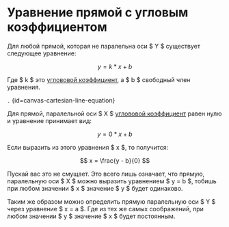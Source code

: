 # Уравнение прямой с угловым коэффициентом

Для любой прямой, которая не паралельна оси $ Y $ существует следующее уравнение:

$$y = k * x + b$$

Где $ k $ это [углововой коэффициент](cartesian-line-slope.md), а $ b $ свободный член уравнения.

```.``` {id=canvas-cartesian-line-equation}

Для прямой, паралельной оси $ X $ [углововой коэффициент](cartesian-line-slope.md) равен нулю и уравнение принимает
вид:

$$ y = 0 * x + b $$

Если выразить из этого уравнения $ x $, то получится:

$$ x = \frac{y - b}{0} $$

Пускай вас это не смущает. Это всего лишь означает, что прямую, паралельную оси $ X $ можно выразить
уравнением $ y = b $, тобишь при любом значении $ x $ значение $ y $ будет одинаково.

Таким же образом можно определить прямую паралельную оси $ Y $ через уравнение $ x = a $. Где из тех же самых
соображений, при любом значении $ y $ значение $ x $ будет постоянным.
